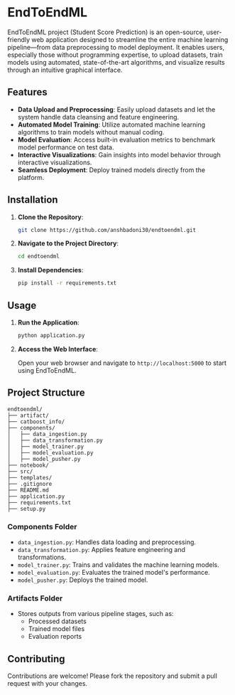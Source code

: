 # EndToEndML

EndToEndML project (Student Score Prediction) is an open-source, user-friendly web application designed to streamline the entire machine learning pipeline—from data preprocessing to model deployment. It enables users, especially those without programming expertise, to upload datasets, train models using automated, state-of-the-art algorithms, and visualize results through an intuitive graphical interface.

## Features

- **Data Upload and Preprocessing**: Easily upload datasets and let the system handle data cleansing and feature engineering.
- **Automated Model Training**: Utilize automated machine learning algorithms to train models without manual coding.
- **Model Evaluation**: Access built-in evaluation metrics to benchmark model performance on test data.
- **Interactive Visualizations**: Gain insights into model behavior through interactive visualizations.
- **Seamless Deployment**: Deploy trained models directly from the platform.

## Installation

1. **Clone the Repository**:

   ```bash
   git clone https://github.com/anshbadoni30/endtoendml.git
   ```

2. **Navigate to the Project Directory**:

   ```bash
   cd endtoendml
   ```

3. **Install Dependencies**:

   ```bash
   pip install -r requirements.txt
   ```

## Usage

1. **Run the Application**:

   ```bash
   python application.py
   ```

2. **Access the Web Interface**:

   Open your web browser and navigate to `http://localhost:5000` to start using EndToEndML.

## Project Structure

```plaintext
endtoendml/
├── artifact/
├── catboost_info/
├── components/
│   ├── data_ingestion.py
│   ├── data_transformation.py
│   ├── model_trainer.py
│   ├── model_evaluation.py
│   ├── model_pusher.py
├── notebook/
├── src/
├── templates/
├── .gitignore
├── README.md
├── application.py
├── requirements.txt
├── setup.py
```

### Components Folder
- `data_ingestion.py`: Handles data loading and preprocessing.
- `data_transformation.py`: Applies feature engineering and transformations.
- `model_trainer.py`: Trains and validates the machine learning models.
- `model_evaluation.py`: Evaluates the trained model's performance.
- `model_pusher.py`: Deploys the trained model.

### Artifacts Folder
- Stores outputs from various pipeline stages, such as:
  - Processed datasets
  - Trained model files
  - Evaluation reports

## Contributing

Contributions are welcome! Please fork the repository and submit a pull request with your changes.

